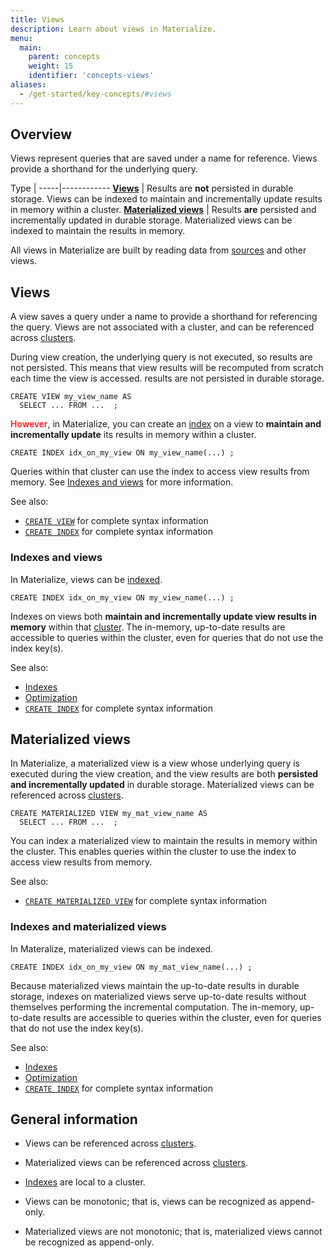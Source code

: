 ```yaml
---
title: Views
description: Learn about views in Materialize.
menu:
  main:
    parent: concepts
    weight: 15
    identifier: 'concepts-views'
aliases:
  - /get-started/key-concepts/#views
---
```


## Overview

Views represent queries that are saved under a name for reference. Views provide
a shorthand for the underlying query.

Type |
-----|------------
[**Views**](#views) | Results are **not** persisted in durable storage. Views can be indexed to maintain and incrementally update results in memory within a cluster.
[**Materialized views**](#materialized-views) | Results **are** persisted and incrementally updated in durable storage. Materialized views can be indexed to maintain the results in memory.

All views in Materialize are built by reading data from
[sources](/concepts/sources) and other views.

## Views

A view saves a query under a name to provide a shorthand for referencing the
query. Views are not associated with a cluster, and can be referenced across
[clusters](/concepts/clusters/).

During view creation, the underlying query is not executed, so results are not
persisted. This means that view results will be recomputed from scratch each
time the view is accessed.
results are not persisted in durable storage.

```mzsql
CREATE VIEW my_view_name AS
  SELECT ... FROM ...  ;
```

<red>However</red>, in Materialize, you can create an [index](/concepts/indexes/)
on a view to **maintain and incrementally update** its results in memory within
a cluster.

```mzsql
CREATE INDEX idx_on_my_view ON my_view_name(...) ;
```

Queries within that cluster can use the index to access view results from
memory.  See [Indexes and views](#indexes-and-views) for more information.

See also:

- [`CREATE VIEW`](/sql/create-view)  for complete syntax information
- [`CREATE INDEX`](/sql/create-index/)  for complete syntax information

### Indexes and views

In Materialize, views can be [indexed](/concepts/indexes/).

```mzsql
CREATE INDEX idx_on_my_view ON my_view_name(...) ;
```

Indexes on views both **maintain and incrementally update view results in
memory** within that [cluster](/concepts/clusters/). The in-memory, up-to-date
results are accessible to queries within the cluster, even for queries that do
not use the index key(s).

See also:

- [Indexes](/concepts/indexes)
- [Optimization](/transform-data/optimization)
- [`CREATE INDEX`](/sql/create-index/)  for complete syntax information

## Materialized views

In Materialize, a materialized view is a view whose underlying query is executed
during the view creation, and the view results are both **persisted and
incrementally updated** in durable storage. Materialized views can be referenced across [clusters](/concepts/clusters/).

```mzsql
CREATE MATERIALIZED VIEW my_mat_view_name AS
  SELECT ... FROM ...  ;
```

You can index a materialized view to maintain the results in memory
within the cluster. This enables queries within the cluster to use the index to
access view results from memory.


See also:

- [`CREATE MATERIALIZED VIEW`](/sql/create-materialized-view) for complete
  syntax information


### Indexes and materialized views

In Materalize, materialized views can be indexed.

```mzsql
CREATE INDEX idx_on_my_view ON my_mat_view_name(...) ;
```

Because materialized views maintain the up-to-date results in durable storage,
indexes on materialized views serve up-to-date results without themselves
performing the incremental computation. The in-memory, up-to-date results are
accessible to queries within the cluster, even for queries that do not use the
index key(s).

See also:

- [Indexes](/concepts/indexes)
- [Optimization](/transform-data/optimization)
- [`CREATE INDEX`](/sql/create-index/)  for complete syntax information


## General information

- Views can be referenced across [clusters](/concepts/clusters/).

- Materialized views can be referenced across [clusters](/concepts/clusters/).

- [Indexes](/concepts/indexes) are local to a cluster.

- Views can be monotonic; that is, views can be recognized as append-only.

- Materialized views are not monotonic; that is, materialized views cannot be
  recognized as append-only.


<style>
red { color: Red; font-weight: 500; }
</style>

